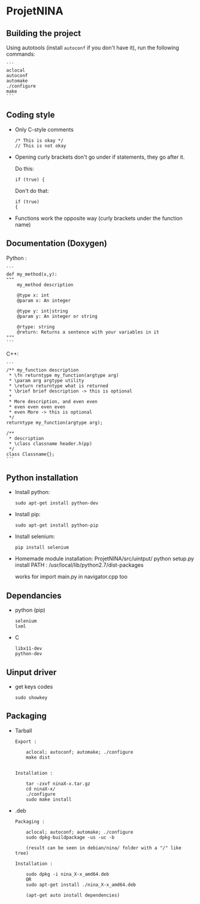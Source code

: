 # ProjetNINA

## Building the project

Using autotools (install `autoconf` if you don't have it), run the following commands:

	```
	aclocal
	autoconf
	automake
	./configure
	make
	```

## Coding style

- Only C-style comments

	```
	/* This is okay */
	// This is not okay
	```

- Opening curly brackets don't go under if statements, they go after it.

	Do this:

	```
	if (true) {   
	```

	Don't do that:

	```
	if (true)
	{
	```

- Functions work the opposite way (curly brackets under the function name)

## Documentation (Doxygen)

Python :

	```
	def my_method(x,y):
	"""
		my_method description

		@type x: int
		@param x: An integer

		@type y: int|string
		@param y: An integer or string

		@rtype: string
		@return: Returns a sentence with your variables in it
	"""
	```

C++:

	```
	/** my_function description
	 * \fn returntype my_function(argtype arg)
	 * \param arg argtype utility
	 * \return returntype what is returned
	 * \brief brief description -> this is optional
	 *
	 * More description, and even even
	 * even even even even
	 * even More -> this is optional
	 */
	returntype my_function(argtype arg);

	/**
	 * description
	 * \class classname header.h(pp)
	 */
	class Classname{};
	```

## Python installation

- Install python:
	```
	sudo apt-get install python-dev
	```

- Install pip:
	```
	sudo apt-get install python-pip
	```

- Install selenium:
	```
	pip install selenium
	```

- Homemade module installation:
	ProjetNINA/src/uintput/ python setup.py install
	PATH : /usr/local/lib/python2.7/dist-packages

	works for import main.py in navigator.cpp too


## Dependancies
- python (pip)
	```
	selenium
	lxml
	```

- C
	```
	libx11-dev
	python-dev
	```

## Uinput driver
- get keys codes
	```
	sudo showkey
	```

## Packaging
- Tarball
	```
	Export :

		aclocal; autoconf; automake; ./configure
		make dist


	Installation :

		tar -zxvf ninaX-x.tar.gz
		cd ninaX-x/
		./configure
		sudo make install
	```

- .deb
	```
	Packaging :
	
		aclocal; autoconf; automake; ./configure
		sudo dpkg-buildpackage -us -uc -b 

		(result can be seen in debian/nina/ folder with a "/" like tree)

	Installation :

		sudo dpkg -i nina_X-x_amd64.deb
		OR
		sudo apt-get install ./nina_X-x_amd64.deb

		(apt-get auto install dependencies)
	```